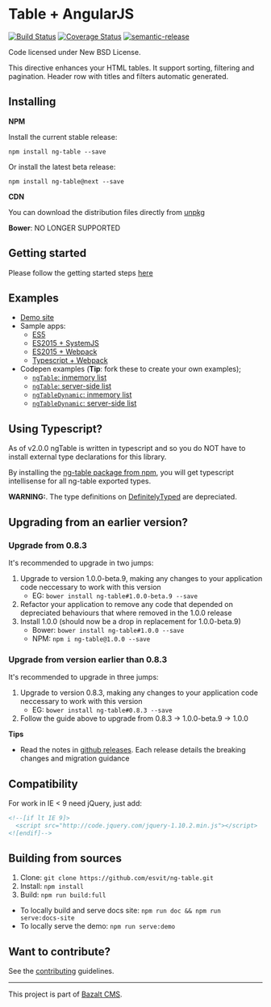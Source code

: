 Table + AngularJS
=================
[![Build Status](https://travis-ci.org/esvit/ng-table.svg)](https://travis-ci.org/esvit/ng-table) [![Coverage Status](https://coveralls.io/repos/esvit/ng-table/badge.png)](https://coveralls.io/r/esvit/ng-table)
[![semantic-release](https://img.shields.io/badge/%20%20%F0%9F%93%A6%F0%9F%9A%80-semantic--release-e10079.svg)](https://github.com/semantic-release/semantic-release)

Code licensed under New BSD License.

This directive enhances your HTML tables. It support sorting, filtering and pagination.
Header row with titles and filters automatic generated.


## Installing

**NPM**

Install the current stable release:
```
npm install ng-table --save
```
Or install the latest beta release:
```
npm install ng-table@next --save
```

**CDN**

You can download the distribution files directly from [unpkg](https://unpkg.com/ng-table/bundles/)

**Bower**: NO LONGER SUPPORTED


## Getting started

Please follow the getting started steps [here](http://ng-table.com/)


## Examples

* [Demo site](http://ng-table.com/)
* Sample apps:
    * [ES5](demo-apps/es5/readme.md)
    * [ES2015 + SystemJS](demo-apps/es6-systemjs/readme.md)
    * [ES2015 + Webpack](demo-apps/es6-webpack/readme.md)
    * [Typescript + Webpack](demo-apps/ts-webpack/readme.md)
* Codepen examples (**Tip**: fork these to create your own examples);
    * [`ngTable`: inmemory list](http://codepen.io/christianacca/pen/VLqVeo?editors=101)
    * [`ngTable`: server-side list](http://codepen.io/christianacca/pen/VLqqjP?editors=101)
    * [`ngTableDynamic`: inmemory list](http://codepen.io/christianacca/pen/jPxgzY?editors=101)
    * [`ngTableDynamic`: server-side list](http://codepen.io/christianacca/pen/JdwwrR/?editors=101)


## Using Typescript?

As of v2.0.0 ngTable is written in typescript and so you do NOT have to install external type declarations for this library.

By installing the [ng-table package from npm](https://www.npmjs.com/package/ng-table), you will get typescript intellisense for all ng-table exported types.

**WARNING:**. The type definitions on [DefinitelyTyped](https://github.com/DefinitelyTyped/DefinitelyTyped/tree/master/ng-table) are depreciated.


## Upgrading from an earlier version?

### Upgrade from 0.8.3

It's recommended to upgrade in two jumps:

1. Upgrade to version 1.0.0-beta.9, making any changes to your application code neccessary to work with this version
    * EG: `bower install ng-table#1.0.0-beta.9 --save`
2. Refactor your application to remove any code that depended on depreciated behaviours that where removed in the 1.0.0 release
3. Install 1.0.0 (should now be a drop in replacement for 1.0.0-beta.9)
    * Bower: `bower install ng-table#1.0.0 --save`
    * NPM: `npm i ng-table@1.0.0 --save`


### Upgrade from version earlier than 0.8.3

It's recommended to upgrade in three jumps:

1. Upgrade to version 0.8.3, making any changes to your application code neccessary to work with this version
    * EG: `bower install ng-table#0.8.3 --save`
3. Follow the guide above to upgrade from 0.8.3 -> 1.0.0-beta.9 -> 1.0.0

**Tips**
* Read the notes in [github releases](https://github.com/esvit/ng-table/releases). Each release details the breaking changes and migration guidance


## Compatibility

For work in IE < 9 need jQuery, just add:
```html
<!--[if lt IE 9]>
  <script src="http://code.jquery.com/jquery-1.10.2.min.js"></script>
<![endif]-->
```


## Building from sources

1. Clone: `git clone https://github.com/esvit/ng-table.git`
2. Install: `npm install` 
3. Build: `npm run build:full`

* To locally build and serve docs site: `npm run doc && npm run serve:docs-site`
* To locally serve the demo: `npm run serve:demo`


## Want to contribute?

See the [contributing](static/js/ng-table/CONTRIBUTING.md) guidelines.

---

This project is part of [Bazalt CMS](http://bazalt-cms.com/).

